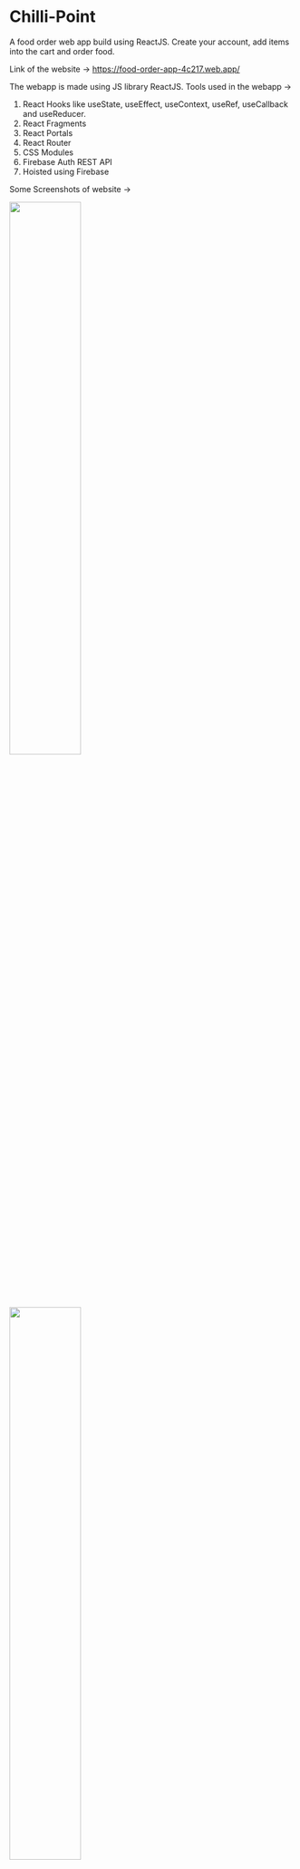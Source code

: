 # Chilli-Point
A food order web app build using ReactJS. Create your account, add items into the cart and order food.

Link of the website -> https://food-order-app-4c217.web.app/

The webapp is made using JS library ReactJS.
Tools used in the webapp ->
1. React Hooks like useState, useEffect, useContext, useRef, useCallback and useReducer.
2. React Fragments
3. React Portals
4. React Router
5. CSS Modules
6. Firebase Auth REST API
7. Hoisted using Firebase

Some Screenshots of website ->

<img src="https://user-images.githubusercontent.com/100830807/176241703-020abd44-f986-434f-a7d2-9bab9da73d62.png" width=50% >  <img src="https://user-images.githubusercontent.com/100830807/176241727-cd115901-b7aa-4fae-9d38-97803beb9e10.png" width=50% >  <img src="https://user-images.githubusercontent.com/100830807/176241735-b94333d5-3483-4ee8-8323-ee35ba4a31b2.png" width=50% >

Mobile Phone ->


<img src="https://user-images.githubusercontent.com/100830807/176245405-6305679e-8a94-469a-a51a-63a35dcb4247.jpeg" width=30% height=30%>  <img src="https://user-images.githubusercontent.com/100830807/176245416-bc3e9e55-fcaa-4821-a36f-7027cdf23a5a.jpeg" width=30% height=30%>
